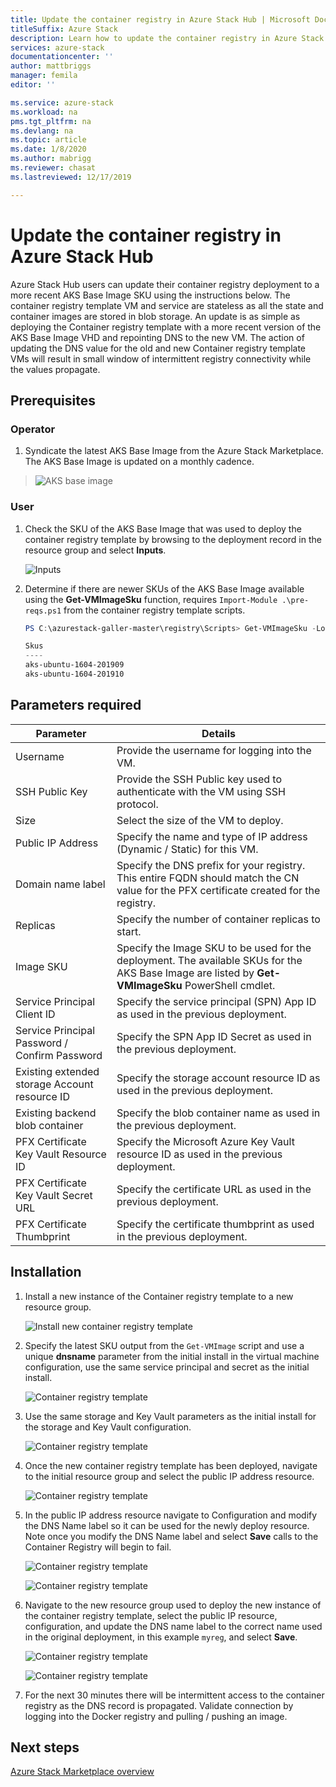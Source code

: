 ```yaml
---
title: Update the container registry in Azure Stack Hub | Microsoft Docs
titleSuffix: Azure Stack
description: Learn how to update the container registry in Azure Stack Hub.
services: azure-stack
documentationcenter: ''
author: mattbriggs
manager: femila
editor: ''

ms.service: azure-stack
ms.workload: na
pms.tgt_pltfrm: na
ms.devlang: na
ms.topic: article
ms.date: 1/8/2020
ms.author: mabrigg
ms.reviewer: chasat
ms.lastreviewed: 12/17/2019

---
```


# Update the container registry in Azure Stack Hub

Azure Stack Hub users can update their container registry deployment to a more recent AKS Base Image SKU using the instructions below. The container registry template VM and service are stateless as all the state and container images are stored in blob storage. An update is as simple as deploying the Container registry template with a more recent version of the AKS Base Image VHD and repointing DNS to the new VM. The action of updating the DNS value for the old and new Container registry template VMs will result in small window of intermittent registry connectivity while the values propagate.

## Prerequisites

### Operator

1.  Syndicate the latest AKS Base Image from the Azure Stack Marketplace. The AKS Base Image is updated on a monthly cadence.

> ![AKS base image](./media/container-registry-template-updating-tzl/aks-base-image.png)

### User

1.  Check the SKU of the AKS Base Image that was used to deploy the container registry template by browsing to the deployment record in the resource group and select **Inputs**.

    ![Inputs](./media/container-registry-template-updating-tzl/inputs.png)

2.  Determine if there are newer SKUs of the AKS Base Image available using the **Get-VMImageSku** function, requires `Import-Module .\pre-reqs.ps1` from the container registry template scripts.

    ```powershell  
    PS C:\azurestack-galler-master\registry\Scripts> Get-VMImageSku -Location Shanghai
    
    Skus                  
    ----                  
    aks-ubuntu-1604-201909
    aks-ubuntu-1604-201910 
    ```

## Parameters required

| Parameter | Details |
| --- | --- |
| Username | Provide the username for logging into the VM. |
| SSH Public Key | Provide the SSH Public key used to authenticate with the VM using SSH protocol. |
| Size | Select the size of the VM to deploy. |
| Public IP Address | Specify the name and type of IP address (Dynamic / Static) for this VM. |
| Domain name label | Specify the DNS prefix for your registry. This entire FQDN should match the CN value for the PFX certificate created for the registry. |
| Replicas | Specify the number of container replicas to start. |
| Image SKU | Specify the Image SKU to be used for the deployment. The available SKUs for the AKS Base Image are listed by **Get-VMImageSku** PowerShell cmdlet. |
| Service Principal Client ID | Specify the service principal (SPN) App ID as used in the previous deployment. |
| Service Principal Password / Confirm Password | Specify the SPN App ID Secret as used in the previous deployment. |
| Existing extended storage Account resource ID | Specify the storage account resource ID as used in the previous deployment. |
| Existing backend blob container | Specify the blob container name as used in the previous deployment. |
| PFX Certificate Key Vault Resource ID | Specify the Microsoft Azure Key Vault resource ID as used in the previous deployment. |
| PFX Certificate Key Vault Secret URL | Specify the certificate URL as used in the previous deployment. |
| PFX Certificate Thumbprint | Specify the certificate thumbprint as used in the previous deployment. |

## Installation

1.  Install a new instance of the Container registry template to a new resource group.

    ![Install new container registry template](./media/container-registry-template-updating-tzl/new-instance.png)

2.  Specify the latest SKU output from the `Get-VMImage` script and use a unique **dnsname** parameter from the initial install in the virtual machine configuration, use the same service principal and secret as the initial install.

    ![Container registry template](./media/container-registry-template-updating-tzl/image4.png)

3.  Use the same storage and Key Vault parameters as the initial install for the storage and Key Vault configuration.

    ![Container registry template](./media/container-registry-template-updating-tzl/image5.png)

1.  Once the new container registry template has been deployed, navigate to the initial resource group and select the public IP address resource.

    ![Container registry template](./media/container-registry-template-updating-tzl/image6.png)

1.  In the public IP address resource navigate to Configuration and modify the DNS Name label so it can be used for the newly deploy resource. Note once you modify the DNS Name label and select **Save** calls to the Container Registry will begin to fail.

    ![Container registry template](./media/container-registry-template-updating-tzl/image7.png)
    
    ![Container registry template](./media/container-registry-template-updating-tzl/image8.png)

2.  Navigate to the new resource group used to deploy the new instance of the container registry template, select the public IP resource, configuration, and update the DNS name label to the correct name used in the original deployment, in this example `myreg`, and select **Save**.

    ![Container registry template](./media/container-registry-template-updating-tzl/image9.png)
    
    ![Container registry template](./media/container-registry-template-updating-tzl/image10.png)

3.  For the next 30 minutes there will be intermittent access to the container registry as the DNS record is propagated. Validate connection by logging into the Docker registry and pulling / pushing an image.

## Next steps

[Azure Stack Marketplace overview](azure-stack-marketplace.md)
